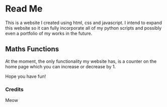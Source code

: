 # Read Me #

This is a website I created using html, css and javascript. I intend to expand this website so it can fully incorporate all of my python scripts and possibly even a portfolio of my works in the future.

## Maths Functions ##
At the moment, the only functionality my website has, is a counter on the home page which you can increase or decrease by 1. 

Hope you have fun!

### Credits ###
Meow
